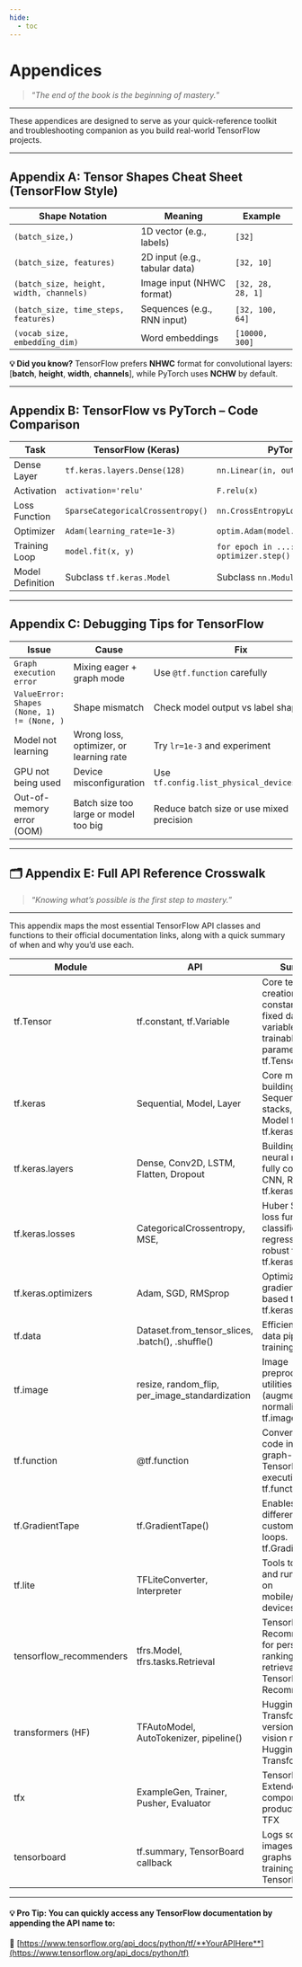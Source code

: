 ```yaml
---
hide:
  - toc
---
```


# Appendices

> “*The end of the book is the beginning of mastery.*”

---

These appendices are designed to serve as your quick-reference toolkit and troubleshooting companion as you build real-world TensorFlow projects.

---

## Appendix A: Tensor Shapes Cheat Sheet (TensorFlow Style)

|Shape Notation	                            |Meaning	                            |Example            |
|-------------------------------------------|---------------------------------------|-------------------|
|`(batch_size,)`	                        |1D vector (e.g., labels)	            |`[32]`             |
|`(batch_size, features)`	                |2D input (e.g., tabular data)	        |`[32, 10]`         |
|`(batch_size, height, width, channels)`	|Image input (NHWC format)	            |`[32, 28, 28, 1]`  |
|`(batch_size, time_steps, features)	`   |Sequences (e.g., RNN input)	        |`[32, 100, 64]`    |
|`(vocab_size, embedding_dim)`	            |Word embeddings	                    |`[10000, 300]`     |

**💡 Did you know?**
TensorFlow prefers **NHWC** format for convolutional layers: [**batch**, **height**, **width**, **channels**], while PyTorch uses **NCHW** by default.

---

## Appendix B: TensorFlow vs PyTorch – Code Comparison

|Task	                |TensorFlow (Keras)	                    |PyTorch                                |
|-----------------------|---------------------------------------|---------------------------------------|
|Dense Layer	        |`tf.keras.layers.Dense(128)`	        |`nn.Linear(in, out)`                     |
|Activation	            |`activation='relu'`	                |`F.relu(x)`                              |
|Loss Function	        |`SparseCategoricalCrossentropy()`	    |`nn.CrossEntropyLoss()`                  |
|Optimizer	            |`Adam(learning_rate=1e-3)`	            |`optim.Adam(model.parameters())`         |
|Training Loop	        |`model.fit(x, y)`	                    |`for epoch in ...: optimizer.step()`     |
|Model Definition	    |Subclass `tf.keras.Model`	            |Subclass `nn.Module`                     |

---

## Appendix C: Debugging Tips for TensorFlow

|Issue	                                        |Cause	                                    |Fix                                            |
|-----------------------------------------------|-------------------------------------------|-----------------------------------------------|
|`Graph execution error`	                    |Mixing eager + graph mode	                |Use `@tf.function` carefully                   |
|`ValueError: Shapes (None, 1) != (None, )`	    |Shape mismatch	                            |Check model output vs label shape              |
|Model not learning	                            |Wrong loss, optimizer, or learning rate	|Try `lr=1e-3` and experiment                   |
|GPU not being used	                            |Device misconfiguration	                |Use `tf.config.list_physical_devices('GPU')`   |
|Out-of-memory error (OOM)	                    |Batch size too large or model too big	    |Reduce batch size or use mixed precision       |

---

## 🗂 Appendix E: Full API Reference Crosswalk

> “*Knowing what’s possible is the first step to mastery.*”

---

This appendix maps the most essential TensorFlow API classes and functions to their official documentation links, along with a quick summary of when and why you’d use each.

|Module	                        |API	                                            |Summary	                                                                         |Docs
|-------------------------------|---------------------------------------------------|------------------------------------------------------------------------------------|----------------------------------------------------------------------------------|
|tf.Tensor	                    |tf.constant, tf.Variable	                        |Core tensor creation. Use constants for fixed data, variables for trainable parameters.	tf.Tensor                                                            |[tf.tensor](https://www.tensorflow.org/api_docs/python/tf/Tensor)                 |
|tf.keras	                    |Sequential, Model, Layer	                        |Core model-building classes. Sequential for stacks, subclass Model for custom.	tf.keras                                                                               |[tf.keras](https://www.tensorflow.org/api_docs/python/tf/keras)                   |
|tf.keras.layers	            |Dense, Conv2D, LSTM, Flatten, Dropout	            |Building blocks of neural networks: fully connected, CNN, RNN, etc.	tf.keras.layers                                                                              |[tf.keras.layers](https://www.tensorflow.org/api_docs/python/tf/keras/layers)     |
|tf.keras.losses	            |CategoricalCrossentropy, MSE,                      |Huber	Standard loss functions for classification, regression, and robust fitting.	tf.keras.losses                                                                     |[tf.keras.losses](https://www.tensorflow.org/api_docs/python/tf/keras/losses)     |
|tf.keras.optimizers	        |Adam, SGD, RMSprop	                                |Optimizers for gradient descent-based training.	tf.keras.optimizers                                                                          |[tf.keras.optimizers](https://www.tensorflow.org/api_docs/python/tf/keras/optimizers)                                                                                                                                                            |
|tf.data	                    |Dataset.from_tensor_slices, .batch(), .shuffle()	|Efficient, scalable data pipelines for training.	tf.data                                                                                |[tf.data](https://www.tensorflow.org/api_docs/python/tf/data)                     |
|tf.image	                    |resize, random_flip, per_image_standardization	    |Image preprocessing utilities (augmentation, normalization).	tf.image                                                                               |[tf.image](https://www.tensorflow.org/api_docs/python/tf/image)                   |
|tf.function	                |@tf.function	                                    |Converts Python code into efficient graph-based TensorFlow execution.	tf.function                                                                            |[tf.function](https://www.tensorflow.org/api_docs/python/tf/function)             |
|tf.GradientTape	            |tf.GradientTape()	                                |Enables automatic differentiation for custom training loops.	tf.GradientTape                                                                        |[tf.GradientTape](https://www.tensorflow.org/api_docs/python/tf/GradientTape)     |
|tf.lite	                    |TFLiteConverter, Interpreter	                    |Tools to convert and run models on mobile/embedded devices.	tf.lite                                                                                |[tf.lite](https://www.tensorflow.org/lite/guide)                                  |
|tensorflow_recommenders	    |tfrs.Model, tfrs.tasks.Retrieval	                |TensorFlow Recommenders for personalized ranking and retrieval.	TensorFlow Recommenders                                                                        |[TensorFlow Recommmenders](https://www.tensorflow.org/recommenders)               |
|transformers (HF)	            |TFAutoModel, AutoTokenizer, pipeline()	            |Hugging Face Transformers (TF version) for NLP & vision models.	Hugging Face Transformers                                                                        |[Hugging Face Transformers](https://huggingface.co/docs/transformers/index)       |
|tfx	                        |ExampleGen, Trainer, Pusher, Evaluator	            |TensorFlow Extended pipeline components for production ML.	TFX                                                                                 |[TFX](https://www.tensorflow.org/tfx/guide)                                       |
|tensorboard	                |tf.summary, TensorBoard callback	                |Logs scalars, images, and graphs during training.	TensorBoard                                                                         |[TensorBoard](https://www.tensorflow.org/tensorboard/get_started)                 |

---

#### 💡 Pro Tip: You can quickly access any TensorFlow documentation by appending the API name to:
📎 [https://www.tensorflow.org/api_docs/python/tf/**YourAPIHere**](https://www.tensorflow.org/api_docs/python/tf)
